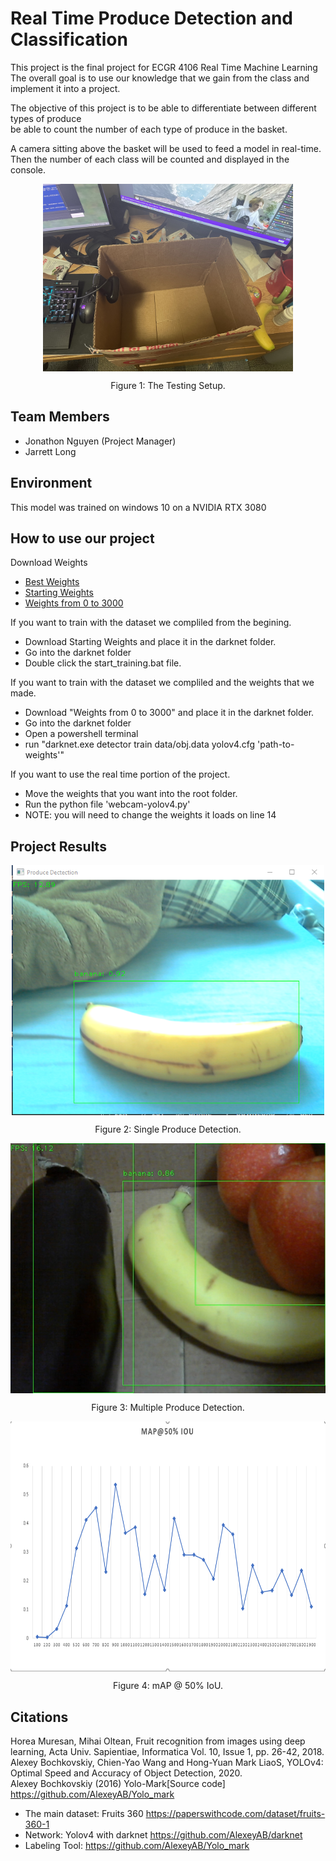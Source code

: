 # **Real Time Produce Detection and Classification**

This project is the final project for ECGR 4106 Real Time Machine Learning  
The overall goal is to use our knowledge that we gain from the class and implement it into a project.

The objective of this project is to be able to differentiate between different types of produce  
be able to count the number of each type of produce in the basket.   
  
A camera sitting above the basket will be used to feed a model in real-time.  
Then the number of each class will be counted and displayed in the console.  

<p align="center" style="margin-bottom: 0px">
  <img height="300" src="https://raw.githubusercontent.com/nguyjd/real-time-produce-detection-and-classification/main/Results/testingbox.jpg" alt="The box" align="center">
</p>
<p align="center" >Figure 1: The Testing Setup.</p>



## Team Members
- Jonathon Nguyen (Project Manager)
- Jarrett Long

## Environment
This model was trained on windows 10 on a NVIDIA RTX 3080

## How to use our project

Download Weights  
- [Best Weights](https://drive.google.com/file/d/1fhP-F6HGzC1DUOgnTkaoikrXi3hS-R8N/view?usp=sharing)
- [Starting Weights](https://drive.google.com/file/d/1-3MSlHcd1KvawyIfK3KjkZa3d-5HoOct/view?usp=sharing)
- [Weights from 0 to 3000](https://drive.google.com/file/d/1Q3I4_RMS_kyZ2c-qze2U2zYUV7e651hm/view?usp=sharing)
  
If you want to train with the dataset we compliled from the begining.
- Download Starting Weights and place it in the darknet folder.
- Go into the darknet folder
- Double click the start_training.bat file.

If you want to train with the dataset we compliled and the weights that we made.
- Download "Weights from 0 to 3000" and place it in the darknet folder.
- Go into the darknet folder
- Open a powershell terminal
- run "darknet.exe detector train data/obj.data yolov4.cfg 'path-to-weights'"

If you want to use the real time portion of the project.
- Move the weights that you want into the root folder.
- Run the python file 'webcam-yolov4.py'
- NOTE: you will need to change the weights it loads on line 14

## Project Results

<p align="center" style="margin-bottom: 0px">
  <img height="400" src="https://raw.githubusercontent.com/nguyjd/real-time-produce-detection-and-classification/main/Results/banana.png" alt="banana" align="center">
</p>
<p align="center" >Figure 2: Single Produce Detection.</p>

<p align="center" style="margin-bottom: 0px">
  <img height="400" src="https://raw.githubusercontent.com/nguyjd/real-time-produce-detection-and-classification/main/Results/All.png" alt="Basket fruit" align="center">
</p>
<p align="center" >Figure 3: Multiple Produce Detection.</p>

<p align="center" style="margin-bottom: 0px">
  <img height="400" src="https://raw.githubusercontent.com/nguyjd/real-time-produce-detection-and-classification/main/mAPGraph.png" alt="banana" align="center">
</p>
<p align="center" >Figure 4: mAP @ 50% IoU.</p>

## Citations
Horea Muresan, Mihai Oltean, Fruit recognition from images using deep learning, Acta Univ. Sapientiae, Informatica Vol. 10, Issue 1, pp. 26-42, 2018.  
Alexey Bochkovskiy, Chien-Yao Wang and Hong-Yuan Mark LiaoS, YOLOv4: Optimal Speed and Accuracy of Object Detection, 2020.  
Alexey Bochkovskiy (2016) Yolo-Mark[Source code] https://github.com/AlexeyAB/Yolo_mark  

- The main dataset: Fruits 360 https://paperswithcode.com/dataset/fruits-360-1
- Network: Yolov4 with darknet https://github.com/AlexeyAB/darknet
- Labeling Tool: https://github.com/AlexeyAB/Yolo_mark  
